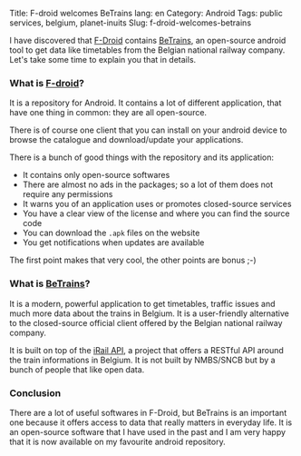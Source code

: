 Title: F-droid welcomes BeTrains
lang: en
Category: Android
Tags: public services, belgium, planet-inuits
Slug: f-droid-welcomes-betrains

I have discovered that [F-Droid](https://f-droid.org) contains [BeTrains](https://f-droid.org/repository/browse/?fdid=tof.cv.mpp), an open-source android tool to get data like timetables from the Belgian national railway company. Let's take some time to explain you that in details.

### What is [F-droid](https://f-droid.org)?

It is a repository for Android. It contains a lot of different application, that have one thing in common: they are all open-source.

There is of course one client that you can install on your android device to browse the catalogue and download/update your applications.

There is a bunch of good things with the repository and its application:

* It contains only open-source softwares
* There are almost no ads in the packages; so a lot of them does not require any permissions
* It warns you of an application uses or promotes closed-source services
* You have a clear view of the license and where you can find the source code
* You can download the `.apk` files on the website
* You get notifications when updates are available

The first point makes that very cool, the other points are bonus ;-)


### What is [BeTrains](https://github.com/iRail/BeTrains-for-Android)?

It is a modern, powerful application to get timetables, traffic issues and much more data about the trains in Belgium. It is a user-friendly alternative to the closed-source official client offered by the Belgian national railway company.

It is built on top of the [iRail API](http://project.irail.be/wiki/API/APIv1), a project that offers a RESTful API around the train informations in Belgium. It is not built by NMBS/SNCB but by a bunch of people that like open data.

### Conclusion

There are a lot of useful softwares in F-Droid, but BeTrains is an important one because it offers access to data that really matters in everyday life. It is an open-source software that I have used in the past and I am very happy that it is now available on my favourite android repository.
